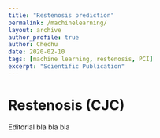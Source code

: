 ```yaml
---
title: "Restenosis prediction"
permalink: /machinelearning/
layout: archive
author_profile: true
author: Chechu
date: 2020-02-10
tags: [machine learning, restenosis, PCI]
excerpt: "Scientific Publication"
---
```

# Restenosis (CJC)

Editorial bla bla bla